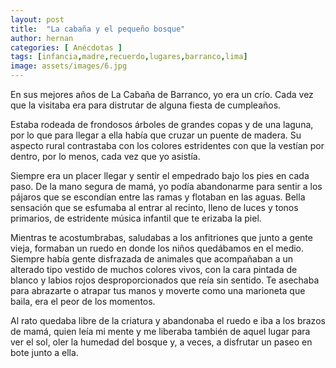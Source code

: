 ```yaml
---
layout: post
title:  "La cabaña y el pequeño bosque"
author: hernan
categories: [ Anécdotas ]
tags: [infancia,madre,recuerdo,lugares,barranco,lima]
image: assets/images/6.jpg
---
```


En sus mejores años de La Cabaña de Barranco, yo era un crío. Cada vez que la visitaba era para distrutar de alguna fiesta de cumpleaños.

Estaba rodeada de frondosos árboles de grandes copas y de una laguna, por lo que para llegar a ella había que cruzar un puente de madera. Su aspecto rural contrastaba con los colores estridentes con que la vestían por dentro, por lo menos, cada vez que yo asistía.

Siempre era un placer llegar y sentir el empedrado bajo los pies en cada paso. De la mano segura de mamá, yo podía abandonarme para sentir a los pájaros que se escondían entre las ramas y flotaban en las aguas. Bella sensación que se esfumaba al entrar al recinto, lleno de luces y tonos primarios, de estridente música infantil que te erizaba la piel.

Mientras te acostumbrabas, saludabas a los anfitriones que junto a gente vieja, formaban un ruedo en donde los niños quedábamos en el medio. Siempre había gente disfrazada de animales que acompañaban a un alterado tipo vestido de muchos colores vivos, con la cara pintada de blanco y labios rojos desproporcionados que reía sin sentido. Te asechaba para abrazarte o atrapar tus manos y moverte como una marioneta que baila, era el peor de los momentos.

Al rato quedaba libre de la criatura y abandonaba el ruedo e iba a los brazos de mamá, quien leía mi mente y me liberaba también de aquel lugar para ver el sol, oler la humedad del bosque y, a veces, a disfrutar un paseo en bote junto a ella.
